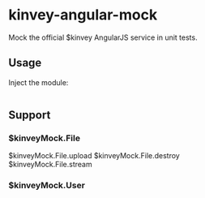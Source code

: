 kinvey-angular-mock
===================

Mock the official $kinvey AngularJS service in unit tests.


## Usage

Inject the module:
```javascript


```

## Support

### $kinveyMock.File

$kinveyMock.File.upload
$kinveyMock.File.destroy
$kinveyMock.File.stream

### $kinveyMock.User
